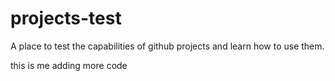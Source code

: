 # projects-test
A place to test the capabilities of github projects and learn how to use them.

this is me adding more code
